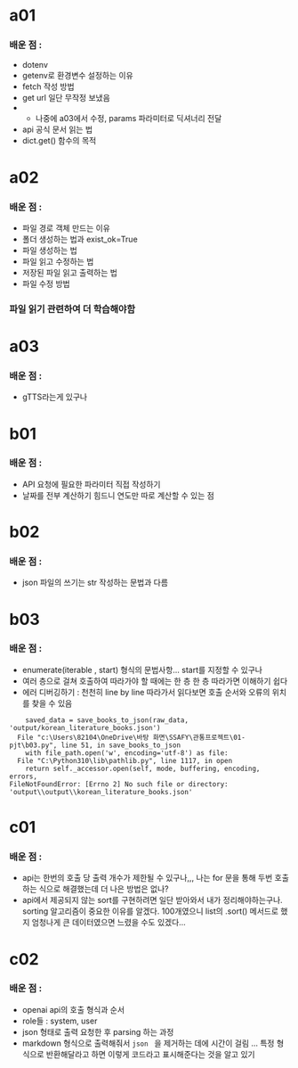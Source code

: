 # a01  
### 배운 점 : 
- dotenv
- getenv로 환경변수 설정하는 이유
- fetch 작성 방법
- get url 일단 무작정 보냈음 
- - 나중에 a03에서 수정, params 파라미터로 딕셔너리 전달
- api 공식 문서 읽는 법
- dict.get() 함수의 목적


# a02 
### 배운 점 : 
- 파일 경로 객체 만드는 이유
- 폴더 생성하는 법과 exist_ok=True
- 파일 생성하는 법
- 파일 읽고 수정하는 법
- 저장된 파일 읽고 출력하는 법
- 파일 수정 방법 
### 파일 읽기 관련하여 더 학습해야함


# a03
### 배운 점 :
- gTTS라는게 있구나


# b01
### 배운 점 :
- API 요청에 필요한 파라미터 직접 작성하기
- 날짜를 전부 계산하기 힘드니 연도만 따로 계산할 수 있는 점


# b02
### 배운 점 : 
- json 파일의 쓰기는 str 작성하는 문법과 다름


# b03
### 배운 점 : 
- enumerate(iterable , start) 형식의 문법사항... start를 지정할 수 있구나
- 여러 층으로 걸쳐 호출하여 따라가야 할 때에는 한 층 한 층 따라가면 이해하기 쉽다
- 에러 디버깅하기 : 천천히 line by line 따라가서 읽다보면 호출 순서와 오류의 위치를 찾을 수 있음
```  File "c:\Users\82104\OneDrive\바탕 화면\SSAFY\관통프로젝트\01-pjt\b03.py", line 74, in process_korean_literature_books
    saved_data = save_books_to_json(raw_data, 'output/korean_literature_books.json')
  File "c:\Users\82104\OneDrive\바탕 화면\SSAFY\관통프로젝트\01-pjt\b03.py", line 51, in save_books_to_json
    with file_path.open('w', encoding='utf-8') as file:
  File "C:\Python310\lib\pathlib.py", line 1117, in open
    return self._accessor.open(self, mode, buffering, encoding, errors,
FileNotFoundError: [Errno 2] No such file or directory: 'output\\output\\korean_literature_books.json' 
```



# c01
### 배운 점 : 
- api는 한번의 호출 당 출력 개수가 제한될 수 있구나,,, 나는 for 문을 통해 두번 호출하는 식으로 해결했는데 더 나은 방법은 없나?
- api에서 제공되지 않는 sort를 구현하려면 일단 받아와서 내가 정리해야하는구나. sorting 알고리즘이 중요한 이유를 알겠다. 100개였으니 list의 .sort() 메서드로 했지 엄청나게 큰 데이터였으면 느렸을 수도 있겠다...



# c02
### 배운 점 :
- openai api의 호출 형식과 순서
- role들 : system, user
- json 형태로 출력 요청한 후 parsing 하는 과정
- markdown 형식으로 출력해줘서 ```json ``` 을 제거하는 데에 시간이 걸림 ... 특정 형식으로 반환해달라고 하면 이렇게 코드라고 표시해준다는 것을 알고 있기


